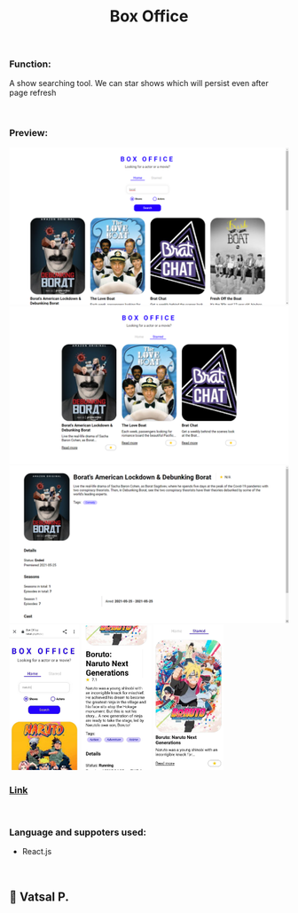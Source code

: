 <h1 align="center">Box Office</h1><br />

<h3>Function:</h3>
<p> A show searching tool. We can star shows which will persist even after page refresh</p><br />

<h3>Preview:</h3>
<img src="/src/images/readme/desk1.png">
<img src="/src/images/readme/desk2.png">
<img src="/src/images/readme/desk3.png">
<img width=25% src="/src/images/readme/mobile1.jpg">
<img width=25% src="/src/images/readme/mobile2.jpg">
<img width=25% src="/src/images/readme/mobile3.jpg">
<br />

<h3><a href="https://vatsal-git.github.io/box-office-app/#/">Link</a></h3><br />

<h3>Language and suppoters used:</h3>
<ul>
  <li>React.js</li>
</ul>  
<br />

<h2>👋 Vatsal P.</h2>

